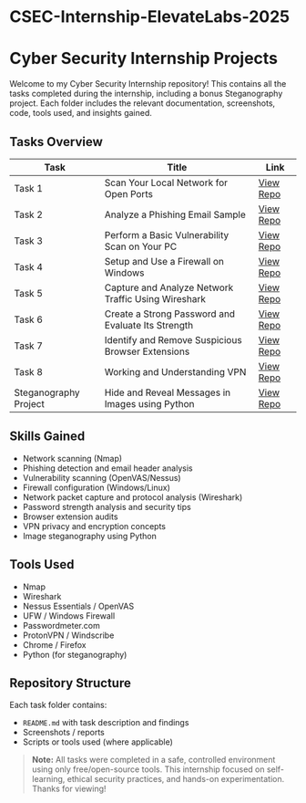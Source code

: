 # CSEC-Internship-ElevateLabs-2025
# Cyber Security Internship Projects

Welcome to my Cyber Security Internship repository! This contains all the tasks completed during the internship, including a bonus Steganography project. Each folder includes the relevant documentation, screenshots, code, tools used, and insights gained.

## Tasks Overview

| Task | Title | Link |
|------|-------|------|
| Task 1 | Scan Your Local Network for Open Ports | [View Repo](https://github.com/sanika-dpandit/CSEC-Internship-ElevateLabs-2025/tree/main/Task%201%3A%20Scan%20Your%20Local%20Network%20for%20Open%20Ports) |
| Task 2 | Analyze a Phishing Email Sample | [View Repo](https://github.com/sanika-dpandit/CSEC-Internship-ElevateLabs-2025/tree/main/Task%202%3A%20Analyze%20a%20Phishing%20Email%20Sample) |
| Task 3 | Perform a Basic Vulnerability Scan on Your PC | [View Repo](https://github.com/sanika-dpandit/CSEC-Internship-ElevateLabs-2025/tree/main/Task%203%20%3A%20Perform%20a%20Basic%20Vulnerability%20Scan%20on%20Your%20PC) |
| Task 4 | Setup and Use a Firewall on Windows | [View Repo](https://github.com/sanika-dpandit/CSEC-Internship-ElevateLabs-2025/tree/main/Task%204%20%3A%20Setup%20and%20Use%20a%20Firewall%20on%20Windows) |
| Task 5 | Capture and Analyze Network Traffic Using Wireshark | [View Repo](https://github.com/sanika-dpandit/CSEC-Internship-ElevateLabs-2025/tree/main/Task%205%20%3A%20Capture%20and%20Analyze%20Network%20Traffic%20Using%20Wireshark) |
| Task 6 | Create a Strong Password and Evaluate Its Strength | [View Repo](https://github.com/sanika-dpandit/CSEC-Internship-ElevateLabs-2025/tree/main/Task%206%20%3A%20Create%20a%20Strong%20Password%20and%20Evaluate%20Its%20Strength) |
| Task 7 | Identify and Remove Suspicious Browser Extensions | [View Repo](https://github.com/sanika-dpandit/CSEC-Internship-ElevateLabs-2025/tree/main/Task%207%20%3AIdentify%20and%20Remove%20Suspicious%20Browser%20Extensions) |
| Task 8 | Working and Understanding VPN | [View Repo](https://github.com/sanika-dpandit/CSEC-Internship-ElevateLabs-2025/tree/main/Task%208%20%3A%20Working%20and%20understanding%20VPN) |
| Steganography Project | Hide and Reveal Messages in Images using Python | [View Repo](https://github.com/sanika-dpandit/Steganography-Project) |

## Skills Gained

- Network scanning (Nmap)
- Phishing detection and email header analysis
- Vulnerability scanning (OpenVAS/Nessus)
- Firewall configuration (Windows/Linux)
- Network packet capture and protocol analysis (Wireshark)
- Password strength analysis and security tips
- Browser extension audits
- VPN privacy and encryption concepts
- Image steganography using Python

## Tools Used

- Nmap  
- Wireshark  
- Nessus Essentials / OpenVAS  
- UFW / Windows Firewall  
- Passwordmeter.com  
- ProtonVPN / Windscribe  
- Chrome / Firefox  
- Python (for steganography)

## Repository Structure

Each task folder contains:

- `README.md` with task description and findings  
- Screenshots / reports  
- Scripts or tools used (where applicable)

>  **Note:** All tasks were completed in a safe, controlled environment using only free/open-source tools. This internship focused on self-learning, ethical security practices, and hands-on experimentation.
Thanks for viewing!
